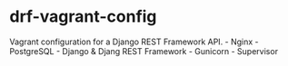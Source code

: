 drf-vagrant-config
==================

Vagrant configuration for a Django REST Framework API.
    - Nginx
    - PostgreSQL
    - Django & Djang REST Framework
    - Gunicorn
    - Supervisor

